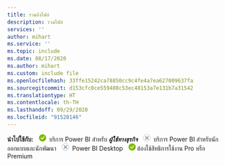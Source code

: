 ```yaml
---
title: รวมถึงไฟล์
description: รวมไฟล์
services: ''
author: mihart
ms.service: ''
ms.topic: include
ms.date: 08/17/2020
ms.author: mihart
ms.custom: include file
ms.openlocfilehash: 33ffe15242ca78850cc9c4fe4a7ea627009637fa
ms.sourcegitcommit: d153cfc0ce559480c53ec48153a7e131b7a31542
ms.translationtype: HT
ms.contentlocale: th-TH
ms.lasthandoff: 09/29/2020
ms.locfileid: "91528146"
---
```

<Token>**นำไปใช้กับ:** ![นำไปใช้กับ](media/yes.png) บริการ Power BI สำหรับ ***ผู้ใช้ทางธุรกิจ*** ![นำไปใช้ไม่ได้กับ](media/no.png) บริการ Power BI สำหรับนักออกแบบและนักพัฒนา ![นำไปใช้ไม่ได้กับ](media/no.png) Power BI Desktop ![ นำไปใช้กับ ](media/yes.png)ต้องใช้สิทธิการใช้งาน Pro หรือ Premium</Token>